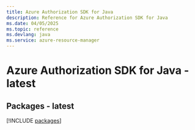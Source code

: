 ```yaml
---
title: Azure Authorization SDK for Java
description: Reference for Azure Authorization SDK for Java
ms.date: 04/05/2025
ms.topic: reference
ms.devlang: java
ms.service: azure-resource-manager
---
```

# Azure Authorization SDK for Java - latest
## Packages - latest
[!INCLUDE [packages](authorization-index.md)]